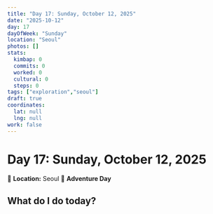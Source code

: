 ```yaml
---
title: "Day 17: Sunday, October 12, 2025"
date: "2025-10-12"
day: 17
dayOfWeek: "Sunday"
location: "Seoul"
photos: []
stats:
  kimbap: 0
  commits: 0
  worked: 0
  cultural: 0
  steps: 0
tags: ["exploration","seoul"]
draft: true
coordinates:
  lat: null
  lng: null
work: false
---
```

# Day 17: Sunday, October 12, 2025

📍 **Location:** Seoul
🎒 **Adventure Day**

## What do I do today?


